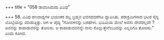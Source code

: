 +++
title = "058 ಡಾವರಿಸಿದುದು ವಿವಿಧ"

+++
58. ವಿವಿಧ ರಣವಾದ್ಯಗಳ ಭಯಂಕರ ಶಬ್ದ ಬ್ರಹ್ಮನ ಭವನದವರೆಗೂ ವ್ಯಾಪಿಸಿತು. ಪರಾಕ್ರಮಿಗಳಾದ ಭಟರ ಸೈನ್ಯ ಬೊಬ್ಬೆಯನ್ನು ಮಾಡುತ್ತಿತ್ತು. ಆಗ ಆ ಚೈದ್ಯ “ಗೋವಳನನ್ನು ಬರಹೇಳು. ಭೂಮಿಯ ಮೇಲೆ ಅವನು ದೇವರಲ್ಲವೇ ? ಅವನನ್ನು ಕಾಪಾಡುವರನ್ನು ತೋರಿಸು. ಆ ಕಾಪಾಡುವವನನ್ನೇ ನಾನು ಕೊಲ್ಲುತ್ತೇನೆಂಬುದನ್ನು ಎಲ್ಲರಿಗೂ ತೋರಿಸು.” ಎಂದು ಕೂಗಿದ.